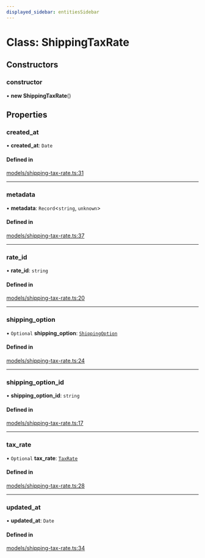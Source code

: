 ```yaml
---
displayed_sidebar: entitiesSidebar
---
```


# Class: ShippingTaxRate

## Constructors

### constructor

• **new ShippingTaxRate**()

## Properties

### created\_at

• **created\_at**: `Date`

#### Defined in

[models/shipping-tax-rate.ts:31](https://github.com/srindom/medusa/blob/c66e9080/packages/medusa/src/models/shipping-tax-rate.ts#L31)

___

### metadata

• **metadata**: `Record`<`string`, `unknown`\>

#### Defined in

[models/shipping-tax-rate.ts:37](https://github.com/srindom/medusa/blob/c66e9080/packages/medusa/src/models/shipping-tax-rate.ts#L37)

___

### rate\_id

• **rate\_id**: `string`

#### Defined in

[models/shipping-tax-rate.ts:20](https://github.com/srindom/medusa/blob/c66e9080/packages/medusa/src/models/shipping-tax-rate.ts#L20)

___

### shipping\_option

• `Optional` **shipping\_option**: [`ShippingOption`](ShippingOption.md)

#### Defined in

[models/shipping-tax-rate.ts:24](https://github.com/srindom/medusa/blob/c66e9080/packages/medusa/src/models/shipping-tax-rate.ts#L24)

___

### shipping\_option\_id

• **shipping\_option\_id**: `string`

#### Defined in

[models/shipping-tax-rate.ts:17](https://github.com/srindom/medusa/blob/c66e9080/packages/medusa/src/models/shipping-tax-rate.ts#L17)

___

### tax\_rate

• `Optional` **tax\_rate**: [`TaxRate`](TaxRate.md)

#### Defined in

[models/shipping-tax-rate.ts:28](https://github.com/srindom/medusa/blob/c66e9080/packages/medusa/src/models/shipping-tax-rate.ts#L28)

___

### updated\_at

• **updated\_at**: `Date`

#### Defined in

[models/shipping-tax-rate.ts:34](https://github.com/srindom/medusa/blob/c66e9080/packages/medusa/src/models/shipping-tax-rate.ts#L34)
